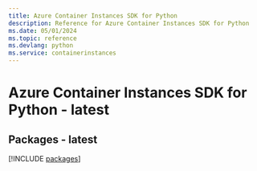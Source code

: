 ```yaml
---
title: Azure Container Instances SDK for Python
description: Reference for Azure Container Instances SDK for Python
ms.date: 05/01/2024
ms.topic: reference
ms.devlang: python
ms.service: containerinstances
---
```

# Azure Container Instances SDK for Python - latest
## Packages - latest
[!INCLUDE [packages](container-instances-index.md)]